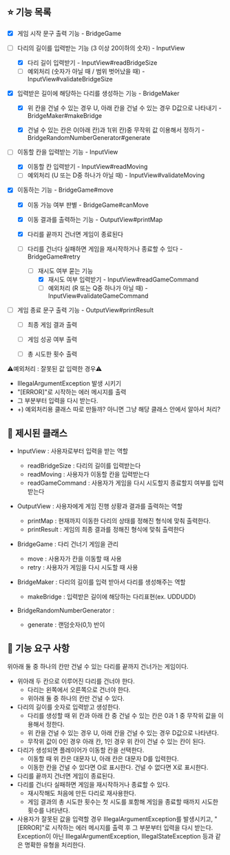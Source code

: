 ## ⭐️ 기능 목록
- [x] 게임 시작 문구 출력 기능 - BridgeGame

- [ ] 다리의 길이를 입력받는 기능 (3 이상 20이하의 숫자) - InputView
  - [x] 다리 길이 입력받기 - InputView#readBridgeSize
  - [ ] 예외처리 (숫자가 아닐 때 / 범위 벗어났을 때) - InputView#validateBridgeSize
- [x] 입력받은 길이에 해당하는 다리를 생성하는 기능 - BridgeMaker
  - [x] 위 칸을 건널 수 있는 경우 U, 아래 칸을 건널 수 있는 경우 D값으로 나타내기 - BridgeMaker#makeBridge
  - [x] 건널 수 있는 칸은 0(아래 칸)과 1(위 칸)중 무작위 값 이용해서 정하기 - BridgeRandomNumberGenerator#generate


- [ ] 이동할 칸을 입력받는 기능 - InputView
  - [x] 이동할 칸 입력받기 - InputView#readMoving
  - [ ] 예외처리 (U 또는 D중 하나가 아닐 때) - InputView#validateMoving
- [x] 이동하는 기능 - BridgeGame#move
  - [x] 이동 가능 여부 판별 - BridgeGame#canMove
  - [x] 이동 결과를 출력하는 기능 - OutputView#printMap

  - [x] 다리를 끝까지 건너면 게임이 종료된다
  - [ ] 다리를 건너다 실패하면 게임을 재시작하거나 종료할 수 있다 - BridgeGame#retry
    - [ ] 재시도 여부 묻는 기능
      - [x] 재시도 여부 입력받기 - InputView#readGameCommand
      - [ ] 예외처리 (R 또는 Q중 하나가 아닐 때) - InputView#validateGameCommand
  
- [ ] 게임 종료 문구 출력 기능 - OutputView#printResult
  - [ ] 최종 게임 결과 출력 
  - [ ] 게임 성공 여부 출력 
  - [ ] 총 시도한 횟수 출력  


⚠️예외처리 : 잘못된 값 입력한 경우⚠️
  - IllegalArgumentException 발생 시키기
  - "[ERROR]"로 시작하는 에러 메시지를 출력
  - 그 부분부터 입력을 다시 받는다.
  - +) 예외처리용 클래스 따로 만들까? 아니면 그냥 해당 클래스 안에서 알아서 처리?

## 🔗 제시된 클래스
- InputView : 사용자로부터 입력을 받는 역할
  - readBridgeSize : 다리의 길이를 입력받는다
  - readMoving : 사용자가 이동할 칸을 입력받는다
  - readGameCommand : 사용자가 게임을 다시 시도할지 종료할지 여부를 입력받는다

- OutputView : 사용자에게 게임 진행 상황과 결과를 출력하는 역할
  - printMap : 현재까지 이동한 다리의 상태를 정해진 형식에 맞춰 출력한다.
  - printResult : 게임의 최종 결과를 정해진 형식에 맞춰 출력한다

- BridgeGame : 다리 건너기 게임을 관리
  - move : 사용자가 칸을 이동할 때 사용
  - retry : 사용자가 게임을 다시 시도할 때 사용

- BridgeMaker : 다리의 길이를 입력 받아서 다리를 생성해주는 역할
  - makeBridge : 입력받은 길이에 해당하는 다리표현(ex. UDDUDD)

- BridgeRandomNumberGenerator : 
  - generate : 랜덤숫자(0,1) 반이



## 🚀 기능 요구 사항
위아래 둘 중 하나의 칸만 건널 수 있는 다리를 끝까지 건너가는 게임이다.

- 위아래 두 칸으로 이루어진 다리를 건너야 한다.
  - 다리는 왼쪽에서 오른쪽으로 건너야 한다.
  - 위아래 둘 중 하나의 칸만 건널 수 있다.
- 다리의 길이를 숫자로 입력받고 생성한다.
  - 다리를 생성할 때 위 칸과 아래 칸 중 건널 수 있는 칸은 0과 1 중 무작위 값을 이용해서 정한다.
  - 위 칸을 건널 수 있는 경우 U, 아래 칸을 건널 수 있는 경우 D값으로 나타낸다.
  - 무작위 값이 0인 경우 아래 칸, 1인 경우 위 칸이 건널 수 있는 칸이 된다.
- 다리가 생성되면 플레이어가 이동할 칸을 선택한다.
  - 이동할 때 위 칸은 대문자 U, 아래 칸은 대문자 D를 입력한다.
  - 이동한 칸을 건널 수 있다면 O로 표시한다. 건널 수 없다면 X로 표시한다.
- 다리를 끝까지 건너면 게임이 종료된다.
- 다리를 건너다 실패하면 게임을 재시작하거나 종료할 수 있다.
  - 재시작해도 처음에 만든 다리로 재사용한다.
  - 게임 결과의 총 시도한 횟수는 첫 시도를 포함해 게임을 종료할 때까지 시도한 횟수를 나타낸다.
- 사용자가 잘못된 값을 입력할 경우 IllegalArgumentException를 발생시키고, "[ERROR]"로 시작하는 에러 메시지를 출력 후 그 부분부터 입력을 다시 받는다.
  Exception이 아닌 IllegalArgumentException, IllegalStateException 등과 같은 명확한 유형을 처리한다.